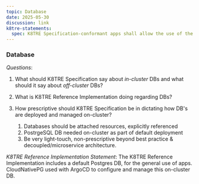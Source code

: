 ```yaml
---
topic: Database
date: 2025-05-30
discussion: link
k8tre-statements:
  spec: K8TRE Specification-conformant apps shall allow the use of the default DB. A K8TRE should integrate with an organisation's existing databases where appropriate.
---
```


### Database

*Questions*:
1. What should K8TRE Specification say about *in-cluster* DBs and what should it say about *off-cluster* DBs?
2. What is K8TRE Reference Implementation doing regarding DBs?
3. How prescriptive should K8TRE Specification be in dictating how DB's are deployed and managed on-cluster?

    1. Databases should be attached resources, explicitly referenced
    2. PostrgeSQL DB needed on-cluster as part of default deployment
    3. Be very light-touch, non-prescriptive beyond best practice & decoupled/microservice architecture.

*K8TRE Reference Implementation Statement*: The K8TRE Reference Implementation includes a default Postgres DB, for the general use of apps. CloudNativePG used with ArgoCD to configure and manage this  on-cluster DB.